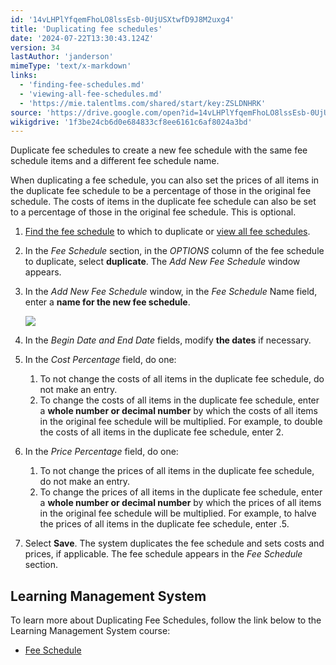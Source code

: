 ```yaml
---
id: '14vLHPlYfqemFhoLO8lssEsb-0UjUSXtwfD9J8M2uxg4'
title: 'Duplicating fee schedules'
date: '2024-07-22T13:30:43.124Z'
version: 34
lastAuthor: 'janderson'
mimeType: 'text/x-markdown'
links:
  - 'finding-fee-schedules.md'
  - 'viewing-all-fee-schedules.md'
  - 'https://mie.talentlms.com/shared/start/key:ZSLDNHRK'
source: 'https://drive.google.com/open?id=14vLHPlYfqemFhoLO8lssEsb-0UjUSXtwfD9J8M2uxg4'
wikigdrive: '1f3be24cb6d0e684833cf8ee6161c6af8024a3bd'
---
```

Duplicate fee schedules to create a new fee schedule with the same fee schedule items and a different fee schedule name.

When duplicating a fee schedule, you can also set the prices of all items in the duplicate fee schedule to be a percentage of those in the original fee schedule. The costs of items in the duplicate fee schedule can also be set to a percentage of those in the original fee schedule. This is optional.

1. [Find the fee schedule](finding-fee-schedules.md) to which to duplicate or [view all fee schedules](viewing-all-fee-schedules.md).
2. In the <em>Fee Schedule</em> section, in the <em>OPTIONS</em> column of the fee schedule to duplicate, select <strong>duplicate</strong>. The <em>Add New Fee Schedule</em> window appears.
3. In the <em>Add New Fee Schedule</em> window, in the <em>Fee Schedule</em> Name field, enter a <strong>name for the new fee schedule</strong>.


    ![](../duplicating-fee-schedules.assets/8e6bdbf140ca9f4522995d1466647361.png)
4. In the <em>Begin Date and End Date</em> fields, modify <strong>the dates</strong> if necessary.
5. In the <em>Cost Percentage</em> field, do one:
    1. To not change the costs of all items in the duplicate fee schedule, do not make an entry.
    2. To change the costs of all items in the duplicate fee schedule, enter a <strong>whole number or decimal number</strong> by which the costs of all items in the original fee schedule will be multiplied. For example, to double the costs of all items in the duplicate fee schedule, enter 2.
6. In the <em>Price Percentage</em> field, do one:
    1. To not change the prices of all items in the duplicate fee schedule, do not make an entry.
    2. To change the prices of all items in the duplicate fee schedule, enter a <strong>whole number or decimal number</strong> by which the prices of all items in the original fee schedule will be multiplied. For example, to halve the prices of all items in the duplicate fee schedule, enter .5.
7. Select <strong>Save</strong>. The system duplicates the fee schedule and sets costs and prices, if applicable. The fee schedule appears in the <em>Fee Schedule</em> section.

## Learning Management System

To learn more about Duplicating Fee Schedules, follow the link below to the Learning Management System course:

* [Fee Schedule](https://mie.talentlms.com/shared/start/key:ZSLDNHRK)
